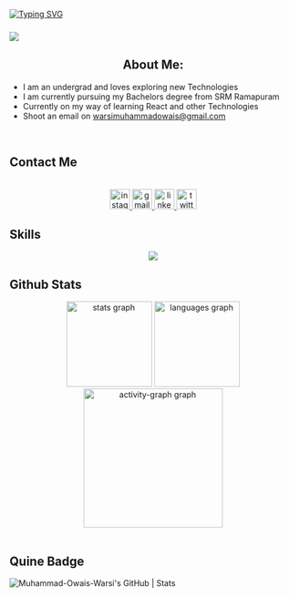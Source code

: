 <a href="https://git.io/typing-svg"><img src="https://readme-typing-svg.demolab.com?font=Fira+Code&weight=600&size=22&pause=1000&random=false&width=435&lines=Hi+%F0%9F%91%8B+I'm+Muhammad+Owais+Warsi." alt="Typing SVG" /></a>


###



<img src="https://user-images.githubusercontent.com/74038190/225813708-98b745f2-7d22-48cf-9150-083f1b00d6c9.gif"></img>

<div align="center">
  <h2>About Me:</h2>
  <ul align="left">
    <li>I am an undergrad and loves exploring new Technologies</li>
    <li>I am currently pursuing my Bachelors degree from SRM Ramapuram</li>
    <li>Currently on my way of learning React and other Technologies</li>
    <li>Shoot an email on <a href="mailto:warsimuhammadowais@gmail.com">warsimuhammadowais@gmail.com</a></li>
  </ul>
</div>

<br clear="both">
<h2>Contact Me</h2>
<br>
<div align="center">
  <a href="https://www.instagram.com/owaiswarsi2/" target="_blank">
    <img src="https://img.shields.io/static/v1?message=Instagram&logo=instagram&label=&color=E4405F&logoColor=white&labelColor=&style=for-the-badge" height="35" alt="instagram logo"  />
  </a>
  <a href="warsimuhammadowais@gmail.com" target="_blank">
    <img src="https://img.shields.io/static/v1?message=Gmail&logo=gmail&label=&color=D14836&logoColor=white&labelColor=&style=for-the-badge" height="35" alt="gmail logo"  />
  </a>
  <a href="https://www.linkedin.com/in/muhammad-owais-warsi-318987276/" target="_blank">
    <img src="https://img.shields.io/static/v1?message=LinkedIn&logo=linkedin&label=&color=0077B5&logoColor=white&labelColor=&style=for-the-badge" height="35" alt="linkedin logo"  />
  </a>
  <a href="https://twitter.com/MO_warsi786" target="_blank">
    <img src="https://img.shields.io/static/v1?message=Twitter&logo=twitter&label=&color=1DA1F2&logoColor=white&labelColor=&style=for-the-badge" height="35" alt="twitter logo"  />
  </a>
</div>

###
<h2>Skills</h2>


<p align="center">
  <a href="https://skillicons.dev">
    <img src="https://skillicons.dev/icons?i=html,css,js,cpp,python,c,nodejs,express,git,linux,react,mysql,mongodb,github&perline=7" />
  </a>
</p>

<h2>Github Stats</h2>
<div align="center">
  <img src="https://github-readme-stats.vercel.app/api?username=Muhammad-Owais-Warsi&hide_title=false&hide_rank=false&show_icons=true&include_all_commits=true&count_private=true&disable_animations=false&theme=dracula&locale=en&hide_border=false" height="150" alt="stats graph"  />
  <img src="https://github-readme-stats.vercel.app/api/top-langs?username=Muhammad-Owais-Warsi&locale=en&hide_title=false&layout=compact&card_width=320&langs_count=5&theme=dracula&hide_border=false" height="150" alt="languages graph"  />

  <img src="https://github-readme-activity-graph.vercel.app/graph?username=Muhammad-Owais-Warsi&radius=0&area=true&hide_title=false&hide_border=false&theme=synthwave-84&custom_title=My%20Contribution%20Graph" height="244" alt="activity-graph graph"  />
</div>

<br>
<h2>Quine Badge</h2>

![Muhammad-Owais-Warsi's GitHub | Stats](https://stats.quine.sh/Muhammad-Owais-Warsi/github?theme=dark)

<br clear="both">







